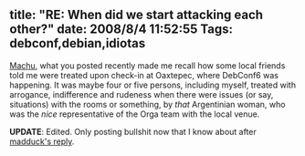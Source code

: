 title: "RE: When did we start attacking each other?"
date: 2008/8/4 11:52:55
Tags: debconf,debian,idiotas
---
<a href="http://mltplanet.livejournal.com/582.html">Machu</a>, what you posted recently made me recall how some local friends told me were treated upon check-in at Oaxtepec, where DebConf6 was happening. It was maybe four or five persons, including myself, treated with arrogance, indifference and rudeness when there were issues (or say, situations) with the rooms or something, by <em>that</em> Argentinian woman, who was the <em>nice</em> representative of the Orga team with the local venue.

<strong>UPDATE</strong>: Edited. Only posting bullshit now that I know about after <a href="http://log.damog.net/2008/08/re-when-did-we-start-attacking.html#comments">madduck's reply</a>.